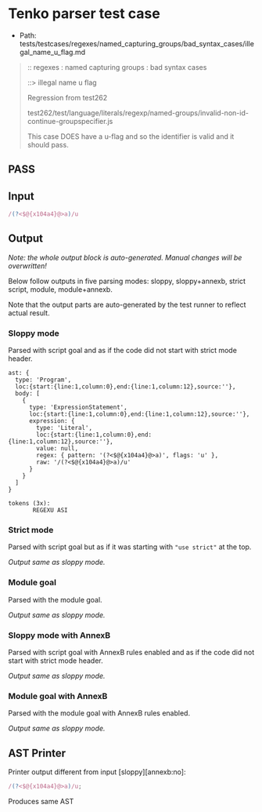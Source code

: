 # Tenko parser test case

- Path: tests/testcases/regexes/named_capturing_groups/bad_syntax_cases/illegal_name_u_flag.md

> :: regexes : named capturing groups : bad syntax cases
>
> ::> illegal name u flag
>
> Regression from test262
>
> test262/test/language/literals/regexp/named-groups/invalid-non-id-continue-groupspecifier.js
>
> This case DOES have a u-flag and so the identifier is valid and it should pass.

## PASS

## Input

`````js
/(?<$@{x104a4}@>a)/u
`````

## Output

_Note: the whole output block is auto-generated. Manual changes will be overwritten!_

Below follow outputs in five parsing modes: sloppy, sloppy+annexb, strict script, module, module+annexb.

Note that the output parts are auto-generated by the test runner to reflect actual result.

### Sloppy mode

Parsed with script goal and as if the code did not start with strict mode header.

`````
ast: {
  type: 'Program',
  loc:{start:{line:1,column:0},end:{line:1,column:12},source:''},
  body: [
    {
      type: 'ExpressionStatement',
      loc:{start:{line:1,column:0},end:{line:1,column:12},source:''},
      expression: {
        type: 'Literal',
        loc:{start:{line:1,column:0},end:{line:1,column:12},source:''},
        value: null,
        regex: { pattern: '(?<$@{x104a4}@>a)', flags: 'u' },
        raw: '/(?<$@{x104a4}@>a)/u'
      }
    }
  ]
}

tokens (3x):
       REGEXU ASI
`````

### Strict mode

Parsed with script goal but as if it was starting with `"use strict"` at the top.

_Output same as sloppy mode._

### Module goal

Parsed with the module goal.

_Output same as sloppy mode._

### Sloppy mode with AnnexB

Parsed with script goal with AnnexB rules enabled and as if the code did not start with strict mode header.

_Output same as sloppy mode._

### Module goal with AnnexB

Parsed with the module goal with AnnexB rules enabled.

_Output same as sloppy mode._

## AST Printer

Printer output different from input [sloppy][annexb:no]:

````js
/(?<$@{x104a4}@>a)/u;
````

Produces same AST
